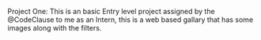 Project One: This is an basic Entry level project assigned by the @CodeClause to me as an Intern, this is a web based gallary that has some images along with the filters.
